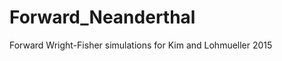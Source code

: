 Forward_Neanderthal
===================

Forward Wright-Fisher simulations for Kim and Lohmueller 2015
